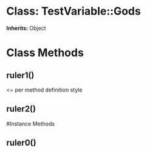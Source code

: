 # Class: TestVariable::Gods
**Inherits:** Object
    



# Class Methods
## ruler1() [](#method-c-ruler1)
<= per method definition style
## ruler2() [](#method-c-ruler2)

#Instance Methods
## ruler0() [](#method-i-ruler0)

